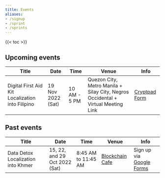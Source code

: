 ```yaml
---
title: Events
aliases:
- /signup
- /sprint
- /sprints
---
```


{{< toc >}}

## Upcoming events

| Title | Date | Time | Venue | Info |
| ----- | ---- | ---- | ----- | ---- |
| Digital First Aid Kit Localization into Filipino | 19 Nov 2022 (Sat) | 10 AM - 5 PM | Quezon City, Metro Manila + Silay City, Negros Occidental + Virtual Meeting Link | [Cryptpad Form](https://cryptpad.fr/form/#/2/form/view/-l+8BkiV8Mo9vvYBQJdhC89zBR8E-L+qpj7-c8HCTzQ/) |


## Past events

| Title | Date | Time | Venue | Info |
| ----- | ---- | ---- | ----- | ---- |
| Data Detox Localization into Khmer | 15, 22, and 29 Oct 2022 (Sat) | 8:45 AM to 11:45 AM | [Blockchain Cafe](https://goo.gl/maps/exAviqj5JsrDGEpv5) | Sign up via [Google Forms](https://forms.gle/y76FWjV3SWGpQKRb8) |
